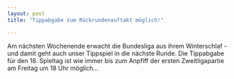 ```yaml
---
layout: post
title: "Tippabgabe zum Rückrundenauftakt möglich!"

---
```


Am nächsten Wochenende erwacht die Bundesliga aus ihrem Winterschlaf - und damit geht auch unser Tippspiel in die nächste Runde. Die Tippabgabe für den 18. Spieltag ist wie immer bis zum Anpfiff der ersten Zweitligapartie am Freitag um 18 Uhr möglich...



